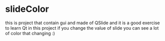 # slideColor
this is project that contain gui and made of QSlide and it is a good exercise to learn Qt in this project if you change the value of slide you can see a lot of color that changing :)
